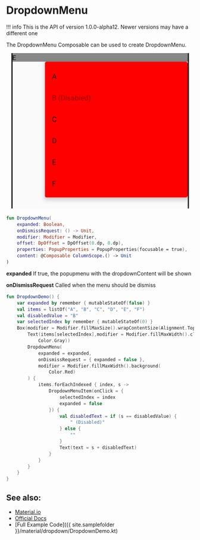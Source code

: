 # DropdownMenu

!!! info
    This is the API of version 1.0.0-alpha12. Newer versions may have a different one

The DropdownMenu Composable can be used to create DropdownMenu.

<p align="center">
  <img src ="../../images/material/dropdownmenu/dropdown.png"  />
</p>

```kotlin
fun DropdownMenu(
    expanded: Boolean,
    onDismissRequest: () -> Unit,
    modifier: Modifier = Modifier,
    offset: DpOffset = DpOffset(0.dp, 0.dp),
    properties: PopupProperties = PopupProperties(focusable = true),
    content: @Composable ColumnScope.() -> Unit
)
```

**expanded**
If true, the popupmenu with the dropdownContent will be shown

**onDismissRequest**
Called when the menu should be dismiss

```kotlin
fun DropdownDemo() {
    var expanded by remember { mutableStateOf(false) }
    val items = listOf("A", "B", "C", "D", "E", "F")
    val disabledValue = "B"
    var selectedIndex by remember { mutableStateOf(0) }
    Box(modifier = Modifier.fillMaxSize().wrapContentSize(Alignment.TopStart)) {
        Text(items[selectedIndex],modifier = Modifier.fillMaxWidth().clickable(onClick = { expanded = true }).background(
            Color.Gray))
        DropdownMenu(
            expanded = expanded,
            onDismissRequest = { expanded = false },
            modifier = Modifier.fillMaxWidth().background(
                Color.Red)
        ) {
            items.forEachIndexed { index, s ->
                DropdownMenuItem(onClick = {
                    selectedIndex = index
                    expanded = false
                }) {
                    val disabledText = if (s == disabledValue) {
                        " (Disabled)"
                    } else {
                        ""
                    }
                    Text(text = s + disabledText)
                }
            }
        }
    }
}
```


## See also:
* [Material.io](https://material.io/components/menus#dropdown-menu)
* [Official Docs](https://developer.android.com/reference/kotlin/androidx/compose/material/package-summary#dropdownmenu)
* [Full Example Code]({{ site.samplefolder }}/material/dropdown/DropdownDemo.kt)
